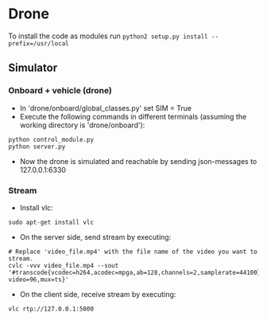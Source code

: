 # Drone

To install the code as modules run `python2 setup.py install --prefix=/usr/local`

## Simulator

### Onboard + vehicle (drone)

* In 'drone/onboard/global_classes.py' set SIM = True
* Execute the following commands in different terminals (assuming the working directory is 'drone/onboard'):
``` 
python control_module.py   
python server.py
```
* Now the drone is simulated and reachable by sending json-messages to 127.0.0.1:6330

### Stream

* Install vlc: 
``` 
sudo apt-get install vlc
```
* On the server side, send stream by executing:
```
# Replace 'video_file.mp4' with the file name of the video you want to stream.
cvlc -vvv video_file.mp4 --sout '#transcode{vcodec=h264,acodec=mpga,ab=128,channels=2,samplerate=44100}:rtp{dst=127.0.0.1,port=5000,ptype-video=96,mux=ts}'
```
  
  
* On the client side, receive stream by executing:
```
vlc rtp://127.0.0.1:5000
```
